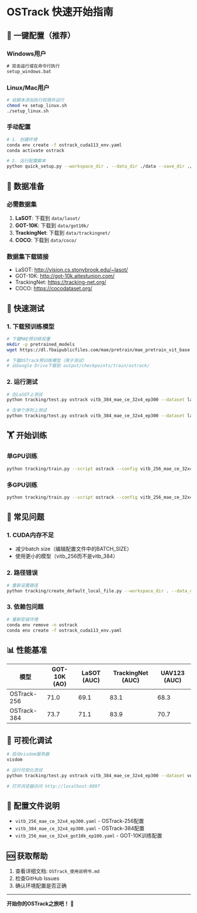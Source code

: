 # OSTrack 快速开始指南

## 🚀 一键配置（推荐）

### Windows用户
```cmd
# 双击运行或在命令行执行
setup_windows.bat
```

### Linux/Mac用户
```bash
# 给脚本添加执行权限并运行
chmod +x setup_linux.sh
./setup_linux.sh
```

### 手动配置
```bash
# 1. 创建环境
conda env create -f ostrack_cuda113_env.yaml
conda activate ostrack

# 2. 运行配置脚本
python quick_setup.py --workspace_dir . --data_dir ./data --save_dir ./output
```

## 📁 数据准备

### 必需数据集
1. **LaSOT**: 下载到 `data/lasot/`
2. **GOT-10K**: 下载到 `data/got10k/`
3. **TrackingNet**: 下载到 `data/trackingnet/`
4. **COCO**: 下载到 `data/coco/`

### 数据集下载链接
- LaSOT: http://vision.cs.stonybrook.edu/~lasot/
- GOT-10K: http://got-10k.aitestunion.com/
- TrackingNet: https://tracking-net.org/
- COCO: https://cocodataset.org/

## 🎯 快速测试

### 1. 下载预训练模型
```bash
# 下载MAE预训练权重
mkdir -p pretrained_models
wget https://dl.fbaipublicfiles.com/mae/pretrain/mae_pretrain_vit_base.pth -O pretrained_models/mae_pretrain_vit_base.pth

# 下载OSTrack预训练模型（用于测试）
# 从Google Drive下载到 output/checkpoints/train/ostrack/
```

### 2. 运行测试
```bash
# 在LaSOT上测试
python tracking/test.py ostrack vitb_384_mae_ce_32x4_ep300 --dataset lasot --threads 4 --num_gpus 1

# 在单个序列上测试
python tracking/test.py ostrack vitb_384_mae_ce_32x4_ep300 --dataset lasot --sequence 0 --threads 1 --num_gpus 1
```

## 🏋️ 开始训练

### 单GPU训练
```bash
python tracking/train.py --script ostrack --config vitb_256_mae_ce_32x4_ep300 --save_dir ./output --mode single --use_wandb 0
```

### 多GPU训练
```bash
python tracking/train.py --script ostrack --config vitb_256_mae_ce_32x4_ep300 --save_dir ./output --mode multiple --nproc_per_node 4 --use_wandb 1
```

## 🔧 常见问题

### 1. CUDA内存不足
- 减少batch size（编辑配置文件中的BATCH_SIZE）
- 使用更小的模型（vitb_256而不是vitb_384）

### 2. 路径错误
```bash
# 重新设置路径
python tracking/create_default_local_file.py --workspace_dir . --data_dir ./data --save_dir ./output
```

### 3. 依赖包问题
```bash
# 重新安装环境
conda env remove -n ostrack
conda env create -f ostrack_cuda113_env.yaml
```

## 📊 性能基准

| 模型 | GOT-10K (AO) | LaSOT (AUC) | TrackingNet (AUC) | UAV123 (AUC) |
|------|-------------|-------------|------------------|--------------|
| OSTrack-256 | 71.0 | 69.1 | 83.1 | 68.3 |
| OSTrack-384 | 73.7 | 71.1 | 83.9 | 70.7 |

## 🎨 可视化调试

```bash
# 启动visdom服务器
visdom

# 运行可视化测试
python tracking/test.py ostrack vitb_384_mae_ce_32x4_ep300 --dataset vot22 --threads 1 --num_gpus 1 --debug 1

# 打开浏览器访问 http://localhost:8097
```

## 📝 配置文件说明

- `vitb_256_mae_ce_32x4_ep300.yaml` - OSTrack-256配置
- `vitb_384_mae_ce_32x4_ep300.yaml` - OSTrack-384配置
- `vitb_256_mae_ce_32x4_got10k_ep100.yaml` - GOT-10K训练配置

## 🆘 获取帮助

1. 查看详细文档: `OSTrack_使用说明书.md`
2. 检查GitHub Issues
3. 确认环境配置是否正确

---

**开始你的OSTrack之旅吧！** 🎉
